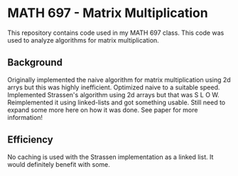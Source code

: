 # MATH 697 - Matrix Multiplication

This repository contains code used in my MATH 697 class. This code was used to analyze algorithms for matrix multiplication.

## Background

Originally implemented the naive algorithm for matrix multiplication using 2d arrys but this was highly inefficient. Optimized naive to a suitable speed. Implemented Strassen's algorithm using 2d arrays but that was S L O W. Reimplemented it using linked-lists and got something usable. Still need to expand some more here on how it was done. See paper for more information!

## Efficiency

No caching is used with the Strassen implementation as a linked list. It would definitely benefit with some.